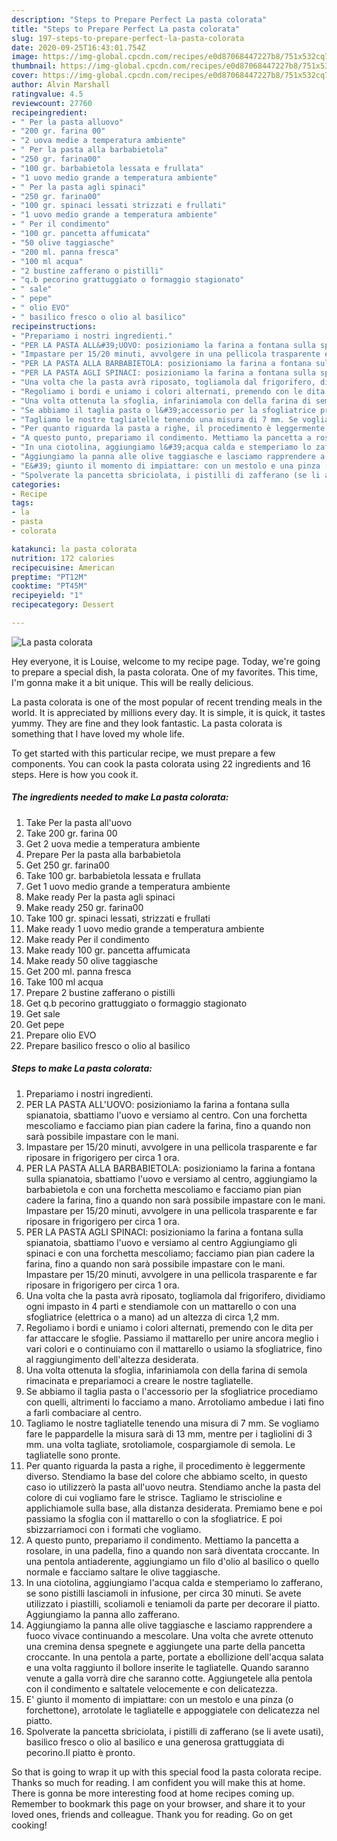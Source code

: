 ```yaml
---
description: "Steps to Prepare Perfect La pasta colorata"
title: "Steps to Prepare Perfect La pasta colorata"
slug: 197-steps-to-prepare-perfect-la-pasta-colorata
date: 2020-09-25T16:43:01.754Z
image: https://img-global.cpcdn.com/recipes/e0d87068447227b8/751x532cq70/la-pasta-colorata-recipe-main-photo.jpg
thumbnail: https://img-global.cpcdn.com/recipes/e0d87068447227b8/751x532cq70/la-pasta-colorata-recipe-main-photo.jpg
cover: https://img-global.cpcdn.com/recipes/e0d87068447227b8/751x532cq70/la-pasta-colorata-recipe-main-photo.jpg
author: Alvin Marshall
ratingvalue: 4.5
reviewcount: 27760
recipeingredient:
- " Per la pasta alluovo"
- "200 gr. farina 00"
- "2 uova medie a temperatura ambiente"
- " Per la pasta alla barbabietola"
- "250 gr. farina00"
- "100 gr. barbabietola lessata e frullata"
- "1 uovo medio grande a temperatura ambiente"
- " Per la pasta agli spinaci"
- "250 gr. farina00"
- "100 gr. spinaci lessati strizzati e frullati"
- "1 uovo medio grande a temperatura ambiente"
- " Per il condimento"
- "100 gr. pancetta affumicata"
- "50 olive taggiasche"
- "200 ml. panna fresca"
- "100 ml acqua"
- "2 bustine zafferano o pistilli"
- "q.b pecorino grattuggiato o formaggio stagionato"
- " sale"
- " pepe"
- " olio EVO"
- " basilico fresco o olio al basilico"
recipeinstructions:
- "Prepariamo i nostri ingredienti."
- "PER LA PASTA ALL&#39;UOVO: posizioniamo la farina a fontana sulla spianatoia, sbattiamo l&#39;uovo e versiamo al centro. Con una forchetta mescoliamo e facciamo pian pian cadere la farina, fino a quando non sarà possibile impastare con le mani."
- "Impastare per 15/20 minuti, avvolgere in una pellicola trasparente e far riposare in frigorigero per circa 1 ora."
- "PER LA PASTA ALLA BARBABIETOLA: posizioniamo la farina a fontana sulla spianatoia, sbattiamo l&#39;uovo e versiamo al centro, aggiungiamo la barbabietola e con una forchetta mescoliamo e facciamo pian pian cadere la farina, fino a quando non sarà possibile impastare con le mani. Impastare per 15/20 minuti, avvolgere in una pellicola trasparente e far riposare in frigorigero per circa 1 ora."
- "PER LA PASTA AGLI SPINACI: posizioniamo la farina a fontana sulla spianatoia, sbattiamo l&#39;uovo e versiamo al centro Aggiungiamo gli spinaci e con una forchetta mescoliamo; facciamo pian pian cadere la farina, fino a quando non sarà possibile impastare con le mani. Impastare per 15/20 minuti, avvolgere in una pellicola trasparente e far riposare in frigorigero per circa 1 ora."
- "Una volta che la pasta avrà riposato, togliamola dal frigorifero, dividiamo ogni impasto in 4 parti e stendiamole con un mattarello o con una sfogliatrice (elettrica o a mano) ad un altezza di circa 1,2 mm."
- "Regoliamo i bordi e uniamo i colori alternati, premendo con le dita per far attaccare le sfoglie. Passiamo il mattarello per unire ancora meglio i vari colori e o continuiamo con il mattarello o usiamo la sfogliatrice, fino al raggiungimento dell&#39;altezza desiderata."
- "Una volta ottenuta la sfoglia, infariniamola con della farina di semola rimacinata e prepariamoci a creare le nostre tagliatelle."
- "Se abbiamo il taglia pasta o l&#39;accessorio per la sfogliatrice procediamo con quelli, altrimenti lo facciamo a mano. Arrotoliamo ambedue i lati fino a farli combaciare al centro."
- "Tagliamo le nostre tagliatelle tenendo una misura di 7 mm. Se vogliamo fare le pappardelle la misura sarà di 13 mm, mentre per i tagliolini di 3 mm. una volta tagliate, srotoliamole, cospargiamole di semola. Le tagliatelle sono pronte."
- "Per quanto riguarda la pasta a righe, il procedimento è leggermente diverso. Stendiamo la base del colore che abbiamo scelto, in questo caso io utilizzerò la pasta all&#39;uovo neutra. Stendiamo anche la pasta del colore di cui vogliamo fare le strisce. Tagliamo le striscioline e applichiamole sulla base, alla distanza desiderata. Premiamo bene e poi passiamo la sfoglia con il mattarello o con la sfogliatrice. E poi sbizzarriamoci con i formati che vogliamo."
- "A questo punto, prepariamo il condimento. Mettiamo la pancetta a rosolare, in una padella, fino a quando non sarà diventata croccante. In una pentola antiaderente, aggiungiamo un filo d&#39;olio al basilico o quello normale e facciamo saltare le olive taggiasche."
- "In una ciotolina, aggiungiamo l&#39;acqua calda e stemperiamo lo zafferano, se sono pistilli lasciamoli in infusione, per circa 30 minuti. Se avete utilizzato i piastilli, scoliamoli e teniamoli da parte per decorare il piatto. Aggiungiamo la panna allo zafferano."
- "Aggiungiamo la panna alle olive taggiasche e lasciamo rapprendere a fuoco vivace continuando a mescolare. Una volta che avrete ottenuto una cremina densa spegnete e aggiungete una parte della pancetta croccante. In una pentola a parte, portate a ebollizione dell&#39;acqua salata e una volta raggiunto il bollore inserite le tagliatelle. Quando saranno venute a galla vorrà dire che saranno cotte. Aggiungetele alla pentola con il condimento e saltatele velocemente e con delicatezza."
- "E&#39; giunto il momento di impiattare: con un mestolo e una pinza (o forchettone), arrotolate le tagliatelle e appoggiatele con delicatezza nel piatto."
- "Spolverate la pancetta sbriciolata, i pistilli di zafferano (se li avete usati), basilico fresco o olio al basilico e una generosa grattuggiata di pecorino.Il piatto è pronto."
categories:
- Recipe
tags:
- la
- pasta
- colorata

katakunci: la pasta colorata 
nutrition: 172 calories
recipecuisine: American
preptime: "PT12M"
cooktime: "PT45M"
recipeyield: "1"
recipecategory: Dessert

---
```



![La pasta colorata](https://img-global.cpcdn.com/recipes/e0d87068447227b8/751x532cq70/la-pasta-colorata-recipe-main-photo.jpg)

Hey everyone, it is Louise, welcome to my recipe page. Today, we're going to prepare a special dish, la pasta colorata. One of my favorites. This time, I'm gonna make it a bit unique. This will be really delicious.

La pasta colorata is one of the most popular of recent trending meals in the world. It is appreciated by millions every day. It is simple, it is quick, it tastes yummy. They are fine and they look fantastic. La pasta colorata is something that I have loved my whole life.




To get started with this particular recipe, we must prepare a few components. You can cook la pasta colorata using 22 ingredients and 16 steps. Here is how you cook it.

<!--inarticleads1-->

##### The ingredients needed to make La pasta colorata:

1. Take  Per la pasta all&#39;uovo
1. Take 200 gr. farina 00
1. Get 2 uova medie a temperatura ambiente
1. Prepare  Per la pasta alla barbabietola
1. Get 250 gr. farina00
1. Take 100 gr. barbabietola lessata e frullata
1. Get 1 uovo medio grande a temperatura ambiente
1. Make ready  Per la pasta agli spinaci
1. Make ready 250 gr. farina00
1. Take 100 gr. spinaci lessati, strizzati e frullati
1. Make ready 1 uovo medio grande a temperatura ambiente
1. Make ready  Per il condimento
1. Make ready 100 gr. pancetta affumicata
1. Make ready 50 olive taggiasche
1. Get 200 ml. panna fresca
1. Take 100 ml acqua
1. Prepare 2 bustine zafferano o pistilli
1. Get q.b pecorino grattuggiato o formaggio stagionato
1. Get  sale
1. Get  pepe
1. Prepare  olio EVO
1. Prepare  basilico fresco o olio al basilico




<!--inarticleads2-->

##### Steps to make La pasta colorata:

1. Prepariamo i nostri ingredienti.
1. PER LA PASTA ALL&#39;UOVO: posizioniamo la farina a fontana sulla spianatoia, sbattiamo l&#39;uovo e versiamo al centro. Con una forchetta mescoliamo e facciamo pian pian cadere la farina, fino a quando non sarà possibile impastare con le mani.
1. Impastare per 15/20 minuti, avvolgere in una pellicola trasparente e far riposare in frigorigero per circa 1 ora.
1. PER LA PASTA ALLA BARBABIETOLA: posizioniamo la farina a fontana sulla spianatoia, sbattiamo l&#39;uovo e versiamo al centro, aggiungiamo la barbabietola e con una forchetta mescoliamo e facciamo pian pian cadere la farina, fino a quando non sarà possibile impastare con le mani. Impastare per 15/20 minuti, avvolgere in una pellicola trasparente e far riposare in frigorigero per circa 1 ora.
1. PER LA PASTA AGLI SPINACI: posizioniamo la farina a fontana sulla spianatoia, sbattiamo l&#39;uovo e versiamo al centro Aggiungiamo gli spinaci e con una forchetta mescoliamo; facciamo pian pian cadere la farina, fino a quando non sarà possibile impastare con le mani. Impastare per 15/20 minuti, avvolgere in una pellicola trasparente e far riposare in frigorigero per circa 1 ora.
1. Una volta che la pasta avrà riposato, togliamola dal frigorifero, dividiamo ogni impasto in 4 parti e stendiamole con un mattarello o con una sfogliatrice (elettrica o a mano) ad un altezza di circa 1,2 mm.
1. Regoliamo i bordi e uniamo i colori alternati, premendo con le dita per far attaccare le sfoglie. Passiamo il mattarello per unire ancora meglio i vari colori e o continuiamo con il mattarello o usiamo la sfogliatrice, fino al raggiungimento dell&#39;altezza desiderata.
1. Una volta ottenuta la sfoglia, infariniamola con della farina di semola rimacinata e prepariamoci a creare le nostre tagliatelle.
1. Se abbiamo il taglia pasta o l&#39;accessorio per la sfogliatrice procediamo con quelli, altrimenti lo facciamo a mano. Arrotoliamo ambedue i lati fino a farli combaciare al centro.
1. Tagliamo le nostre tagliatelle tenendo una misura di 7 mm. Se vogliamo fare le pappardelle la misura sarà di 13 mm, mentre per i tagliolini di 3 mm. una volta tagliate, srotoliamole, cospargiamole di semola. Le tagliatelle sono pronte.
1. Per quanto riguarda la pasta a righe, il procedimento è leggermente diverso. Stendiamo la base del colore che abbiamo scelto, in questo caso io utilizzerò la pasta all&#39;uovo neutra. Stendiamo anche la pasta del colore di cui vogliamo fare le strisce. Tagliamo le striscioline e applichiamole sulla base, alla distanza desiderata. Premiamo bene e poi passiamo la sfoglia con il mattarello o con la sfogliatrice. E poi sbizzarriamoci con i formati che vogliamo.
1. A questo punto, prepariamo il condimento. Mettiamo la pancetta a rosolare, in una padella, fino a quando non sarà diventata croccante. In una pentola antiaderente, aggiungiamo un filo d&#39;olio al basilico o quello normale e facciamo saltare le olive taggiasche.
1. In una ciotolina, aggiungiamo l&#39;acqua calda e stemperiamo lo zafferano, se sono pistilli lasciamoli in infusione, per circa 30 minuti. Se avete utilizzato i piastilli, scoliamoli e teniamoli da parte per decorare il piatto. Aggiungiamo la panna allo zafferano.
1. Aggiungiamo la panna alle olive taggiasche e lasciamo rapprendere a fuoco vivace continuando a mescolare. Una volta che avrete ottenuto una cremina densa spegnete e aggiungete una parte della pancetta croccante. In una pentola a parte, portate a ebollizione dell&#39;acqua salata e una volta raggiunto il bollore inserite le tagliatelle. Quando saranno venute a galla vorrà dire che saranno cotte. Aggiungetele alla pentola con il condimento e saltatele velocemente e con delicatezza.
1. E&#39; giunto il momento di impiattare: con un mestolo e una pinza (o forchettone), arrotolate le tagliatelle e appoggiatele con delicatezza nel piatto.
1. Spolverate la pancetta sbriciolata, i pistilli di zafferano (se li avete usati), basilico fresco o olio al basilico e una generosa grattuggiata di pecorino.Il piatto è pronto.




So that is going to wrap it up with this special food la pasta colorata recipe. Thanks so much for reading. I am confident you will make this at home. There is gonna be more interesting food at home recipes coming up. Remember to bookmark this page on your browser, and share it to your loved ones, friends and colleague. Thank you for reading. Go on get cooking!

